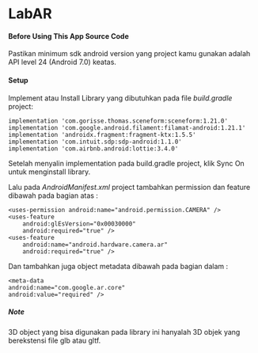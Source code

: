 # LabAR

#### Before Using This App Source Code
Pastikan minimum sdk android version yang project kamu gunakan adalah API level 24 (Android 7.0) keatas.

#### Setup
Implement atau Install Library yang dibutuhkan pada file *build.gradle* project:

```
implementation 'com.gorisse.thomas.sceneform:sceneform:1.21.0'
implementation 'com.google.android.filament:filamat-android:1.21.1'
implementation 'androidx.fragment:fragment-ktx:1.5.5'
implementation 'com.intuit.sdp:sdp-android:1.1.0'
implementation 'com.airbnb.android:lottie:3.4.0'
```
Setelah menyalin implementation pada build.gradle project, klik Sync On untuk menginstall library.

Lalu pada *AndroidManifest.xml* project tambahkan permission dan feature dibawah pada bagian atas <application>:
```
<uses-permission android:name="android.permission.CAMERA" />
<uses-feature
    android:glEsVersion="0x00030000"
    android:required="true" />
<uses-feature
    android:name="android.hardware.camera.ar"
    android:required="true" />
```

Dan tambahkan juga object metadata dibawah pada bagian dalam <application> :
```
<meta-data
android:name="com.google.ar.core"
android:value="required" />
```

##### Note
3D object yang bisa digunakan pada library ini hanyalah 3D objek yang berekstensi file glb atau gltf.

